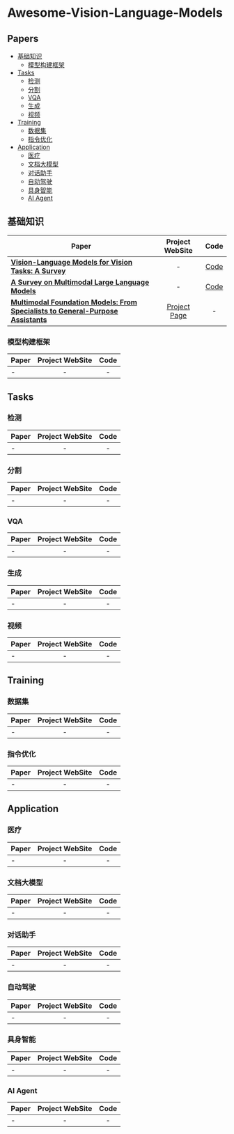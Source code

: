 # Awesome-Vision-Language-Models

## Papers
- [基础知识](#基础知识)
  - [模型构建框架](#模型构建框架)
- [Tasks](#tasks)
  - [检测](#检测)
  - [分割](#分割)
  - [VQA](#vqa)
  - [生成](#生成)
  - [视频](#视频)
- [Training](#training)
  - [数据集](#数据集)
  - [指令优化](#指令优化)
- [Application](#application)
  - [医疗](#医疗)
  - [文档大模型](#文档大模型)
  - [对话助手](#对话助手)
  - [自动驾驶](#自动驾驶)
  - [具身智能](#具身智能)
  - [AI Agent](#ai-agent)


## 基础知识
| Paper                                             |  Project WebSite | Code |                                  
|---------------------------------------------------|:-------------:|:------------:|
|[**Vision-Language Models for Vision Tasks: A Survey**](https://arxiv.org/pdf/2304.00685.pdf)|-|[Code](https://github.com/jingyi0000/VLM_survey)|
|[**A Survey on Multimodal Large Language Models**](https://arxiv.org/pdf/2306.13549.pdf)|-|[Code](https://github.com/BradyFU/Awesome-Multimodal-Large-Language-Models)|
|[**Multimodal Foundation Models: From Specialists to General-Purpose Assistants**](https://arxiv.org/abs/2309.10020)|[Project Page](https://vlp-tutorial.github.io/2023/)|-|
### 模型构建框架

| Paper                                             |  Project WebSite | Code |                                  
|---------------------------------------------------|:-------------:|:------------:|
|-|-|-|

## Tasks

### 检测
| Paper                                             |  Project WebSite | Code |                                  
|---------------------------------------------------|:-------------:|:------------:|
|-|-|-|

### 分割
| Paper                                             |  Project WebSite | Code |                                  
|---------------------------------------------------|:-------------:|:------------:|
|-|-|-|

### VQA
| Paper                                             |  Project WebSite | Code |                                  
|---------------------------------------------------|:-------------:|:------------:|
|-|-|-|

### 生成
| Paper                                             |  Project WebSite | Code |                                  
|---------------------------------------------------|:-------------:|:------------:|
|-|-|-|

### 视频
| Paper                                             |  Project WebSite | Code |                                  
|---------------------------------------------------|:-------------:|:------------:|
|-|-|-|

## Training
### 数据集
| Paper                                             |  Project WebSite | Code |                                  
|---------------------------------------------------|:-------------:|:------------:|
|-|-|-|

### 指令优化
| Paper                                             |  Project WebSite | Code |                                  
|---------------------------------------------------|:-------------:|:------------:|
|-|-|-|

## Application
### 医疗
| Paper                                             |  Project WebSite | Code |                                  
|---------------------------------------------------|:-------------:|:------------:|
|-|-|-|

### 文档大模型
| Paper                                             |  Project WebSite | Code |                                  
|---------------------------------------------------|:-------------:|:------------:|
|-|-|-|

### 对话助手
| Paper                                             |  Project WebSite | Code |                                  
|---------------------------------------------------|:-------------:|:------------:|
|-|-|-|

### 自动驾驶
| Paper                                             |  Project WebSite | Code |                                  
|---------------------------------------------------|:-------------:|:------------:|
|-|-|-|

### 具身智能
| Paper                                             |  Project WebSite | Code |                                  
|---------------------------------------------------|:-------------:|:------------:|
|-|-|-|

### AI Agent
| Paper                                             |  Project WebSite | Code |                                  
|---------------------------------------------------|:-------------:|:------------:|
|-|-|-|
